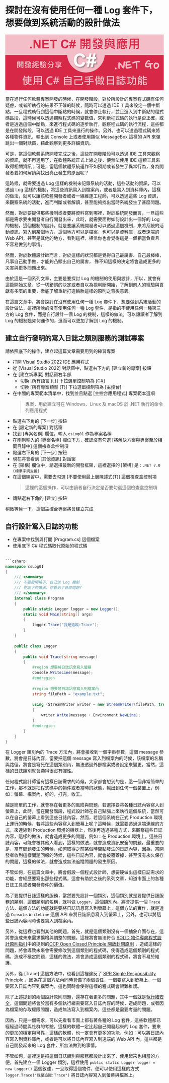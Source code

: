 # 探討在沒有使用任何一種 Log 套件下，想要做到系統活動的設計做法

![](../Images/X2023-9922.png)

當在進行任何軟體專案開發的時候，在開發階段，對於所設計的專案程式碼有任何疑慮，或者所執行的結果不正確的時候，隨時可以透過 IDE 工具來設定一個中斷點，一旦程式執行到這個中斷點的時候，就會停止執行，並且進入到中斷點的程式碼區段，這時候可以透過觀察程式碼的變數值，來判斷程式碼的執行是否正確，或者是透過這個中斷點，來進行程式碼的逐步執行，觀察程式碼的執行流程，這些都是在開發階段，可以透過 IDE 工具來進行的操作。另外，也可以透過程式碼來將各種物件資訊，輸出到 Console 上或者使用類似 MessageBox 這樣的 API 來彈跳出一個對話窗，藉此觀察到更多詳細資訊。

可是，當這個軟體系統開發完成之後，這些在開發階段可以透過 IDE 工具來觀察的資訊，就不再適用了，在軟體系統正式上線之後，便無法使用 IDE 這類工具來取得相關資訊；可是，當這個軟體系統運作不如預期或者發生了異常行為，身為開發者要如何解讀與找出真正發生的原因呢？

這時候，就需要透過 Log 這樣的機制來記錄系統的活動，這些活動的資訊，可以透過 Log 這樣的機制，將這些資訊寫入到檔案內，或者是寫入到資料庫內，這樣的做法，就可以讓該軟體開發者或者一線維運工程師，可以透過這些 Log 資訊，來觀察系統的活動，進而判斷或者解讀，甚至能夠找出當時系統發生了甚麼問題。

然而，對於要提供那些機制或者要將資料寫到哪裡，對於系統開發而言，一旦這些都是需求要由開發者自行開發出來，此時，就需要面對如何設計出一個好的 Log 的機制，這個機制的設計，就是要讓系統開發者可以透過這個機制，來將系統的活動資訊，寫入到某個地方，這個地方可以是檔案，也可以是資料庫，或者遠端的 Web API，甚至是其他的地方，看到這裡，相信你也會覺得這是一個相當負責且不容易做到的事情。

然而，對於軟體設計師而言，對於這樣的狀況都是覺得自己最厲害、自己最棒棒，凡事自己動手做，才能夠凸顯出自己的厲害， 殊不知這樣的決定將會造成更多的災害與更多問題出來。

由於這是一個系列文章，主要是要探討 Log 的機制的使用與設計，所以，就會有這篇開始文章，從一切錯誤的決定或者自以為視判斷開始，了解到前人的經驗與貢獻有多麼的重要，徹底了解重新打造輪胎這樣的原則之背後意義。

在這篇文章中，將會探討在沒有使用任何一種 Log 套件下，想要做到系統活動的設計做法，這裡所說的沒有使用任何一種 Log 套件，是指的不使用任何一種第三方的 Log 套件，而是自行設計一個 Log 的機制，這樣的做法，可以讓讀者了解到 Log 的機制是如何運作的，進而可以更加了解到 Log 的機制。

## 建立自行發明的寫入日誌之類別服務的測試專案

請依照底下的操作，建立起這篇文章需要用到的練習專案

* 打開 Visual Studio 2022 IDE 應用程式
* 從 [Visual Studio 2022] 對話窗中，點選右下方的 [建立新的專案] 按鈕
* 在 [建立新專案] 對話窗右半部
  * 切換 [所有語言 (L)] 下拉選單控制項為 [C#]
  * 切換 [所有專案類型 (T)] 下拉選單控制項為 [主控台]
* 在中間的專案範本清單中，找到並且點選 [主控台應用程式] 專案範本選項
  > 專案，用於建立可在 Windows、Linux 及 macOS 於 .NET 執行的命令列應用程式
* 點選右下角的 [下一步] 按鈕
* 在 [設定新的專案] 對話窗
* 找到 [專案名稱] 欄位，輸入 `csLog01` 作為專案名稱
* 在剛剛輸入的 [專案名稱] 欄位下方，確認沒有勾選 [將解決方案與專案至於相同目錄中] 這個檢查盒控制項
* 點選右下角的 [下一步] 按鈕
* 現在將會看到 [其他資訊] 對話窗
* 在 [架構] 欄位中，請選擇最新的開發框架，這裡選擇的 [架構] 是 : `.NET 7.0 (標準字詞支援)`
* 在這個練習中，需要去勾選 [不要使用最上層陳述式(T)] 這個檢查盒控制項
  > 這裡的這個操作，可以由讀者自行決定是否要勾選這個檢查盒控制項
* 請點選右下角的 [建立] 按鈕

稍微等候一下，這個主控台專案將會建立完成

## 自行設計寫入日誌的功能

* 在專案中找到與打開 [Program.cs] 這個檔案
* 使用底下 C# 程式碼取代原始的程式碼

```csharp

```csharp
namespace csLog01
{
    /// <summary>
    /// 不要發明輪子，自己做 Log 機制
    /// 在底下的做法，你看到了甚麼問題?
    /// </summary>
    internal class Program
    {
        public static Logger logger = new Logger();
        static void Main(string[] args)
        {
            logger.Trace("我是追蹤:Trace");
        }
    }

    public class Logger
    {
        public void Trace(string message)
        {
            #region 想要將日誌訊息寫入螢幕
            Console.WriteLine(message);
            #endregion

            #region 想要將日誌訊息寫入到檔案內
            string filePath = "example.txt";

            using (StreamWriter writer = new StreamWriter(filePath, true))
            {
                writer.Write(message + Environment.NewLine);
            }
            #endregion
        }
    }
}
```

在 Logger 類別內的 Trace 方法內，將會接收到一個字串參數，這個 message 參數，將會是日誌內容，當要把這個 message 寫入到檔案內的時候，該檔案的名稱與路徑，將會是寫死在這個類別內，無法透過外部檔案或者設定來變更，當然，這樣的日誌類別就會顯得很沒有彈性。

任何程式設計師當有這樣日誌需求的時候，大家都會想到的是，這一個非常簡單的工作，那不就是把程式碼中的物件或者當時的狀態，輸出到任何一個裝置上，例如：螢幕、檔案內，好的，打完，收工。

越是簡單的工作，就會存在著更多的風險與問題，若選擇要將各種日誌內容寫入到螢幕上，此時，當在開發階段，程式設計師在自己點腦上來執行這個系統，當然可以在自己的螢幕上看到這些日誌內容，然而，若這個系統在正式 Production 環境上運行的時候，若將這些內容寫入到螢幕上呢？這時候，就需要透過遠端連線的方式，來連線到 Production 環境的機器上，然後再透過某種方式，來觀察這些日誌內容，這樣的做法，就會造成更多的問題，例如：在 Production 環境上，這些日誌內容，可能會被其他人看到，這樣的做法，就會造成資訊安全的問題。最重要的是，當有問題發生的時候，如何取得之前某個時間點發生的日誌內容，因為，當開發者收到這樣問題回報的時候，這些日誌內容，就會被覆蓋掉，甚至沒有永久保存的問題，這樣的做法，就會造成無法追蹤問題的發生原因。

不管如何，在這篇文章中，將會假設一個程式設計師，想要硬做出這樣日誌需求的功能，會經歷要寫出那些程式碼，這會有助於之後的系列文章，知道市面上的各種日誌工具或者開發套件的價值。

為了要提供日誌這樣的服務，當然要先設計一個類別，這個類別就是要提供日誌服務的類別，這個類別的名稱，就叫做 `Logger`，這個類別內，將會提供一個 `Trace` 方法，這個方法的功能就是要將日誌訊息寫入到螢幕上，這個方法的實作，就是透過 `Console.WriteLine` 這個 API 來將日誌訊息寫入到螢幕上，另外，也可以將這些日誌內容同時也要寫入到檔案內。

另外，從這裡也看到其他的問題，首先，就是這個類別沒有一個抽象介面存在，這將會造成未來需求擴增與調整的問題，這裡將會無法符合 [SOLID 物件導向程式設計原則指引](https://zh.wikipedia.org/zh-tw/SOLID_(%E9%9D%A2%E5%90%91%E5%AF%B9%E8%B1%A1%E8%AE%BE%E8%AE%A1))中的提到的[OCP Open Closed Principle 開放封閉原則](https://zh.wikipedia.org/zh-tw/%E5%BC%80%E9%97%AD%E5%8E%9F%E5%88%99) ，造成這樣的問題，將會導致未來會需要修改到這個類別的程式碼，使得造成這個類別的程式碼，造成不穩定問題，這樣的做法，將會造成這個類別的程式碼，將會不易於維護。

另外，從 [Trace] 這個方法中，也看到這裡違反了 [SPR Single Responsibility Principle](https://zh.wikipedia.org/zh-tw/%E5%8D%95%E4%B8%80%E5%8A%9F%E8%83%BD%E5%8E%9F%E5%88%99) ，因為在這個方法內同時具備了兩個責任，一個要寫入到螢幕上，一個要寫入日誌內容到檔案內，這也同時會使得這樣的程式碼會很難維護。

除了上述提到的兩個設計原則問題，還存在著更多的問題，其中一個就是[執行緒安全](https://learn.microsoft.com/en-us/dotnet/standard/threading/managed-threading-best-practices?WT.mc_id=DT-MVP-5002220)，這個問題將會於當有多個執行緒需要寫入日誌內容的時候，造成問題，或者因為檔案的存取權限問題，造成無法寫入到檔案內，這些都是需要考量的問題。

因為，只是一個需求，可以先看看市面上都有著各種的 Log 套件，這些軟體都已經經過時間與社群的考驗，這樣的軟體一定比起自己開發起來的 Log 套件，要來的更加的穩定與可靠，這樣的軟體，也一定會有更多的功能，例如：可以將日誌內容寫入到資料庫內，或者是可以將日誌內容寫入到遠端的 Web API 內，這些都是自己開發起來的 Log 套件，所無法做到的事情。

不管如何，這裡還是把這個日誌類別與服務都設計出來了，使用起來也相當的方便，首先建立一個 Logger 類別，這裡使用 `public static Logger logger = new Logger()` 這個敘述，一旦取得這個物件，便可以使用這樣的方式 `logger.Trace("我是追蹤:Trace")` 將日誌內容寫入到螢幕與檔案上。





